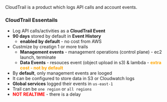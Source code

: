 CloudTrail is a product which logs API calls and account events.

### CloudTrail Essentails
- Log API calls/activities as a **CloudTrail Event**
- **90 days** stored by default in **Event History**
    - **enabled by default** - no cost from AWS 
- Custmize by creatign 1 or more trails
    - **Management events** - management operations (control plane) - ec2 launch, terminate
    - **Data Events** - resouces event (object upload in s3) & lambda - <span style="color:orange;font-weight:bold">extra cost - not by default</span>
- By **default**, only management events are looged
- It can be configured to store data in S3 or Cloudwatch logs
- **Global services** logged their events in `us-east-1`
- Trail can be `one region` or `all regions`
- <span style="color:red;font-weight:bold">NOT REALTIME</span> - there is a delay
